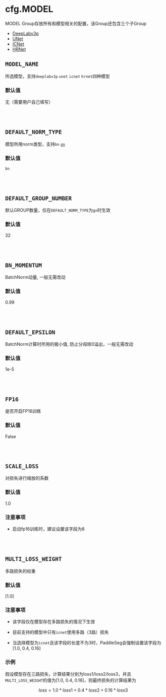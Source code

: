 # cfg.MODEL

MODEL Group存放所有和模型相关的配置，该Group还包含三个子Group

* [DeepLabv3p](./model_deeplabv3p_group.md)
* [UNet](./model_unet_group.md)
* [ICNet](./model_icnet_group.md)
* [HRNet](./model_hrnet_group.md)

## `MODEL_NAME`

所选模型，支持`deeplabv3p` `unet` `icnet` `hrnet`四种模型

### 默认值

无（需要用户自己填写）

<br/>
<br/>

## `DEFAULT_NORM_TYPE`

模型所用norm类型，支持`bn` [`gn`]()

### 默认值

`bn`

<br/>
<br/>

## `DEFAULT_GROUP_NUMBER`

默认GROUP数量，仅在`DEFAULT_NORM_TYPE`为`gn`时生效

### 默认值

32

<br/>
<br/>

## `BN_MOMENTUM`

BatchNorm动量, 一般无需改动

### 默认值

0.99

<br/>
<br/>

## `DEFAULT_EPSILON`

BatchNorm计算时所用的极小值, 防止分母除0溢出，一般无需改动

### 默认值

1e-5

<br/>
<br/>

## `FP16`

是否开启FP16训练

### 默认值

False

<br/>
<br/>

## `SCALE_LOSS`

对损失进行缩放的系数

### 默认值

1.0

### 注意事项
* 启动fp16训练时，建议设置该字段为8

<br/>
<br/>

## `MULTI_LOSS_WEIGHT`

多路损失的权重

### 默认值

[1.0]

### 注意事项

* 该字段仅在模型存在多路损失的情况下生效

* 目前支持的模型中只有`icnet`使用多路（3路）损失

* 当选择模型为`icnet`且该字段的长度不为3时，PaddleSeg会强制设置该字段为[1.0, 0.4, 0.16]

### 示例
假设模型存在三路损失，计算结果分别为loss1/loss2/loss3，并且`MULTI_LOSS_WEIGHT`的值为[1.0, 0.4, 0.16]，则最终损失的计算结果为
```math
loss = 1.0 * loss1 + 0.4 * loss2 + 0.16 * loss3
```

<br/>
<br/>

